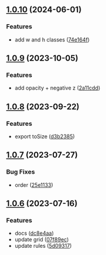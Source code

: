 

## [1.0.10](https://git.outloud.dev/outloud/libraries/css/compare/v1.0.9...v1.0.10) (2024-06-01)


### Features

* add w and h classes ([74e164f](https://git.outloud.dev/outloud/libraries/css/commits/74e164f33c13b98977e1f0b5f5ba85e09c157a63))

## [1.0.9](https://git.outloud.dev/outloud/libraries/css/compare/v1.0.8...v1.0.9) (2023-10-05)


### Features

* add opacity + negative z ([2a11cdd](https://git.outloud.dev/outloud/libraries/css/commits/2a11cdd253626b1f74c22eaf16a821acd0427a67))

## [1.0.8](https://git.outloud.dev/outloud/libraries/css/compare/v1.0.7...v1.0.8) (2023-09-22)


### Features

* export toSize ([d3b2385](https://git.outloud.dev/outloud/libraries/css/commits/d3b23856c5facd3de47c4fa18262b51a274aa15e))

## [1.0.7](https://git.outloud.dev/outloud/libraries/css/compare/v1.0.6...v1.0.7) (2023-07-27)


### Bug Fixes

* order ([25e1133](https://git.outloud.dev/outloud/libraries/css/commits/25e1133ca9ef47676e12d82cf23c5416b7a95951))

## [1.0.6](https://git.outloud.dev/outloud/libraries/css/compare/v1.0.5...v1.0.6) (2023-07-16)


### Features

* docs ([dc8e4aa](https://git.outloud.dev/outloud/libraries/css/commits/dc8e4aaca2170a635afd068f7e19d0c8c98ace02))
* update grid ([07f89ec](https://git.outloud.dev/outloud/libraries/css/commits/07f89ec25486d102a64f3179f98ff7b5654aa650))
* update rules ([5d09317](https://git.outloud.dev/outloud/libraries/css/commits/5d09317c2d5a9c2695b489c0fa714e88fdef6abd))
